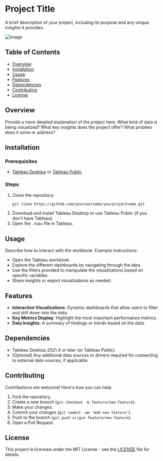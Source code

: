 # Project Title

A brief description of your project, including its purpose and any unique insights it provides.

![image](https://github.com/user-attachments/assets/a4d0535c-4aa3-4fbe-9690-4aafe5e13f65)

## Table of Contents
- [Overview](#overview)
- [Installation](#installation)
- [Usage](#usage)
- [Features](#features)
- [Dependencies](#dependencies)
- [Contributing](#contributing)
- [License](#license)

## Overview

Provide a more detailed explanation of the project here. What kind of data is being visualized? What key insights does the project offer? What problem does it solve or address?

## Installation

### Prerequisites
- [Tableau Desktop](https://www.tableau.com/products/desktop) or [Tableau Public](https://public.tableau.com/)

### Steps
1. Clone the repository:
    ```bash
    git clone https://github.com/yourusername/yourprojectname.git
    ```
2. Download and install Tableau Desktop or use Tableau Public (if you don't have Tableau).
3. Open the `.twbx` file in Tableau.

## Usage

Describe how to interact with the workbook. Example instructions:
- Open the Tableau workbook.
- Explore the different dashboards by navigating through the tabs.
- Use the filters provided to manipulate the visualizations based on specific variables.
- Share insights or export visualizations as needed.

## Features

- **Interactive Visualizations**: Dynamic dashboards that allow users to filter and drill down into the data.
- **Key Metrics Display**: Highlight the most important performance metrics.
- **Data Insights**: A summary of findings or trends based on the data.

## Dependencies

- Tableau Desktop 2021.4 or later (or Tableau Public)
- [Optional] Any additional data sources or drivers required for connecting to external data sources, if applicable.

## Contributing

Contributions are welcome! Here's how you can help:
1. Fork the repository.
2. Create a new branch (`git checkout -b feature/new-feature`).
3. Make your changes.
4. Commit your changes (`git commit -am 'Add new feature'`).
5. Push to the branch (`git push origin feature/new-feature`).
6. Open a Pull Request.

## License

This project is licensed under the MIT License - see the [LICENSE](LICENSE) file for details.
